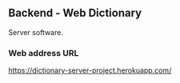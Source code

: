 ## Backend - Web Dictionary
Server software. 

### Web address URL
https://dictionary-server-project.herokuapp.com/
